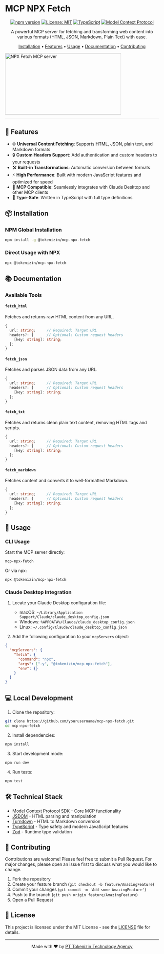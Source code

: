 # MCP NPX Fetch

<div align="center">

[![npm version](https://img.shields.io/npm/v/@tokenizin/mcp-npx-fetch.svg)](https://www.npmjs.com/package/@tokenizin/mcp-npx-fetch)
[![License: MIT](https://img.shields.io/badge/License-MIT-yellow.svg)](https://opensource.org/licenses/MIT)
[![TypeScript](https://img.shields.io/badge/TypeScript-5.7-blue.svg)](https://www.typescriptlang.org/)
[![Model Context Protocol](https://img.shields.io/badge/MCP-Compatible-green.svg)](https://github.com/modelcontextprotocol)

A powerful MCP server for fetching and transforming web content into various formats (HTML, JSON, Markdown, Plain Text) with ease.

[Installation](#installation) •
[Features](#features) •
[Usage](#usage) •
[Documentation](#documentation) •
[Contributing](#contributing)

</div>

<a href="https://glama.ai/mcp/servers/m2a0ue08n2"><img width="380" height="200" src="https://glama.ai/mcp/servers/m2a0ue08n2/badge" alt="NPX Fetch MCP server" /></a>

---

## 🚀 Features

- 🌐 **Universal Content Fetching**: Supports HTML, JSON, plain text, and Markdown formats
- 🔒 **Custom Headers Support**: Add authentication and custom headers to your requests
- 🛠 **Built-in Transformations**: Automatic conversion between formats
- ⚡ **High Performance**: Built with modern JavaScript features and optimized for speed
- 🔌 **MCP Compatible**: Seamlessly integrates with Claude Desktop and other MCP clients
- 🎯 **Type-Safe**: Written in TypeScript with full type definitions

## 📦 Installation

### NPM Global Installation

```bash
npm install -g @tokenizin/mcp-npx-fetch
```

### Direct Usage with NPX

```bash
npx @tokenizin/mcp-npx-fetch
```

## 📚 Documentation

### Available Tools

#### `fetch_html`

Fetches and returns raw HTML content from any URL.

```typescript
{
  url: string;     // Required: Target URL
  headers?: {      // Optional: Custom request headers
    [key: string]: string;
  };
}
```

#### `fetch_json`

Fetches and parses JSON data from any URL.

```typescript
{
  url: string;     // Required: Target URL
  headers?: {      // Optional: Custom request headers
    [key: string]: string;
  };
}
```

#### `fetch_txt`

Fetches and returns clean plain text content, removing HTML tags and scripts.

```typescript
{
  url: string;     // Required: Target URL
  headers?: {      // Optional: Custom request headers
    [key: string]: string;
  };
}
```

#### `fetch_markdown`

Fetches content and converts it to well-formatted Markdown.

```typescript
{
  url: string;     // Required: Target URL
  headers?: {      // Optional: Custom request headers
    [key: string]: string;
  };
}
```

## 🔧 Usage

### CLI Usage

Start the MCP server directly:

```bash
mcp-npx-fetch
```

Or via npx:

```bash
npx @tokenizin/mcp-npx-fetch
```

### Claude Desktop Integration

1. Locate your Claude Desktop configuration file:

   - macOS: `~/Library/Application Support/Claude/claude_desktop_config.json`
   - Windows: `%APPDATA%/Claude/claude_desktop_config.json`
   - Linux: `~/.config/Claude/claude_desktop_config.json`

2. Add the following configuration to your `mcpServers` object:

```json
{
  "mcpServers": {
    "fetch": {
      "command": "npx",
      "args": ["-y", "@tokenizin/mcp-npx-fetch"],
      "env": {}
    }
  }
}
```

## 💻 Local Development

1. Clone the repository:

```bash
git clone https://github.com/yourusername/mcp-npx-fetch.git
cd mcp-npx-fetch
```

2. Install dependencies:

```bash
npm install
```

3. Start development mode:

```bash
npm run dev
```

4. Run tests:

```bash
npm test
```

## 🛠 Technical Stack

- [Model Context Protocol SDK](https://github.com/modelcontextprotocol/sdk) - Core MCP functionality
- [JSDOM](https://github.com/jsdom/jsdom) - HTML parsing and manipulation
- [Turndown](https://github.com/mixmark-io/turndown) - HTML to Markdown conversion
- [TypeScript](https://www.typescriptlang.org/) - Type safety and modern JavaScript features
- [Zod](https://github.com/colinhacks/zod) - Runtime type validation

## 🤝 Contributing

Contributions are welcome! Please feel free to submit a Pull Request. For major changes, please open an issue first to discuss what you would like to change.

1. Fork the repository
2. Create your feature branch (`git checkout -b feature/AmazingFeature`)
3. Commit your changes (`git commit -m 'Add some AmazingFeature'`)
4. Push to the branch (`git push origin feature/AmazingFeature`)
5. Open a Pull Request

## 📄 License

This project is licensed under the MIT License - see the [LICENSE](LICENSE) file for details.

---

<div align="center">
Made with ❤️ by <a href="https://github.com/tokenizin-agency">PT Tokenizin Technology Agency</a>
</div>
